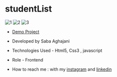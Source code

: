 # studentList
![1](https://github.com/Saba-Aghajani-developer/studentList/assets/135870519/aae103cc-8744-41ff-b24e-bbfb88c384b1)
![2](https://github.com/Saba-Aghajani-developer/studentList/assets/135870519/0c56e0ba-3b40-4841-a2c4-843313404231)
![3](https://github.com/Saba-Aghajani-developer/studentList/assets/135870519/57734517-6df4-4c89-a732-6fe04ddbc361)

- [Demo Project](https://saba-aghajani-developer.github.io/studentList/)

- Developed by Saba Aghajani
  
- Technologies Used - Html5, Css3 , javascript

- Role - Frontend

- How to reach me : with my [instagram](https://instagram.com/saba_aghajani_developer?utm_source=qr&igshid=MzNlNGNkZWQ4Mg%3D%3D) and [linkedin](https://www.linkedin.com/in/saba-a-69b608208)

